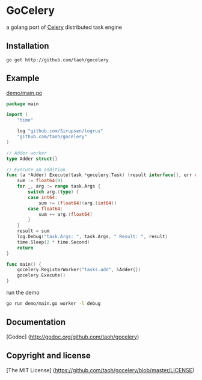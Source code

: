 # GoCelery

a golang port of [Celery](http://www.celeryproject.org/) distributed task engine


## Installation

```
go get http://github.com/taoh/gocelery
```

## Example
[demo/main.go](https://github.com/taoh/gocelery/blob/master/demo/main.go)

```go
package main

import (
	"time"

	log "github.com/Sirupsen/logrus"
	"github.com/taoh/gocelery"
)

// Adder worker
type Adder struct{}

// Execute an addition
func (a *Adder) Execute(task *gocelery.Task) (result interface{}, err error) {
	sum := float64(0)
	for _, arg := range task.Args {
		switch arg.(type) {
		case int64:
			sum += (float64)(arg.(int64))
		case float64:
			sum += arg.(float64)
		}
	}
	result = sum
	log.Debug("task.Args: ", task.Args, " Result: ", result)
	time.Sleep(2 * time.Second)
	return
}

func main() {
	gocelery.RegisterWorker("tasks.add", &Adder{})
	gocelery.Execute()
}
```
run the demo

```bash
go run demo/main.go worker -l debug
```

## Documentation
[Godoc] (http://godoc.org/github.com/taoh/gocelery)

## Copyright and license
[The MIT License] (https://github.com/taoh/gocelery/blob/master/LICENSE)

